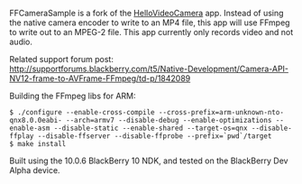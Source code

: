 FFCameraSample is a fork of the [HelloVideoCamera](https://github.com/blackberry/Cascades-Community-Samples/tree/master/HelloVideoCamera) app. Instead of using the native camera encoder to write to an MP4 file, this app will use FFmpeg to write out to an MPEG-2 file. This app currently only records video and not audio.

Related support forum post:  
http://supportforums.blackberry.com/t5/Native-Development/Camera-API-NV12-frame-to-AVFrame-FFmpeg/td-p/1842089

Building the FFmpeg libs for ARM:

	$ ./configure --enable-cross-compile --cross-prefix=arm-unknown-nto-qnx8.0.0eabi- --arch=armv7 --disable-debug --enable-optimizations --enable-asm --disable-static --enable-shared --target-os=qnx --disable-ffplay --disable-ffserver --disable-ffprobe --prefix=`pwd`/target  
	$ make install  

Built using the 10.0.6 BlackBerry 10 NDK, and tested on the BlackBerry Dev Alpha device.